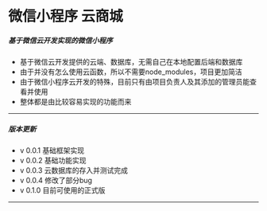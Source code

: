 # 微信小程序 云商城

##### 基于微信云开发实现的微信小程序

* 基于微信云开发提供的云端、数据库，无需自己在本地配置后端和数据库
* 由于并没有怎么使用云函数，所以不需要node_modules，项目更加简洁
* 由于微信小程序云开发的特殊，目前只有由项目负责人及其添加的管理员能查看并使用
* 整体都是由比较容易实现的功能而来



***

##### 版本更新

* v 0.0.1 基础框架实现
* v 0.0.2 基础功能实现
* v 0.0.3 云数据库的存入并测试完成
* v 0.0.4 修改了部分bug
* v 0.1.0 目前可使用的正式版

***

